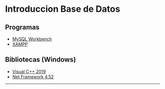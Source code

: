 # Introduccion Base de Datos

## Programas
* [MySQL Workbench](https://dev.mysql.com/downloads/workbench)
* [XAMPP](https://www.apachefriends.org/es/index.html)

## Bibliotecas (Windows)
* [Visual C++ 2019](https://support.microsoft.com/es-ar/help/2977003/the-latest-supported-visual-c-downloads)
* [Net Framework 4.52](https://www.microsoft.com/es-ar/download/details.aspx?id=42642)
___
